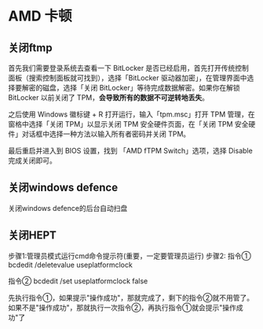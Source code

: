 # AMD 卡顿

## 关闭ftmp

首先我们需要登录系统去查看一下 BitLocker 是否已经启用，首先打开传统控制面板（搜索控制面板就可找到），选择「BitLocker 驱动器加密」，在管理界面中选择要解密的磁盘，选择「关闭 BitLocker」等待完成数据解密。如果你在解锁 BitLocker 以前关闭了 TPM，**会导致所有的数据不可逆转地丢失**。

之后使用 Windows 徽标键 + R 打开运行，输入「tpm.msc」打开 TPM 管理，在窗格中选择「关闭 TPM」以显示关闭 TPM 安全硬件页面，在「关闭 TPM 安全硬件」对话框中选择一种方法以输入所有者密码并关闭 TPM。

最后重启并进入到 BIOS 设置，找到 「AMD fTPM Switch」选项，选择 Disable 完成关闭即可。

## 关闭windows defence

关闭windows defence的后台自动扫盘

## 关闭HEPT

步骤1:管理员模式运行cmd命令提示符(重要，一定要管理员运行)
步骤2:
指令①
bcdedit /deletevalue useplatformclock

指令②
bcdedit /set useplatformclock false

先执行指令①，如果提示"操作成功"，那就完成了，剩下的指令②就不用管了。如果不是"操作成功"，那就执行一次指令②，再执行指令①就会提示"操作成功"了